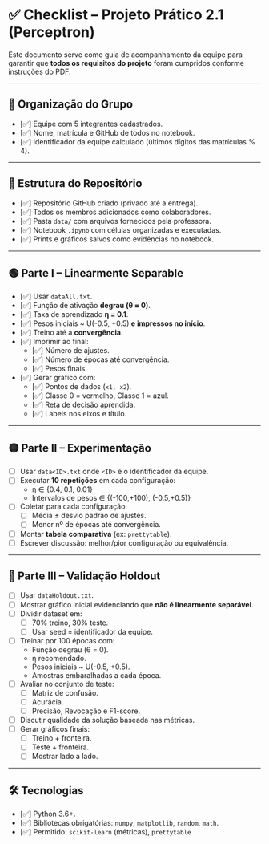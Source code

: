 # ✅ Checklist – Projeto Prático 2.1 (Perceptron)

Este documento serve como guia de acompanhamento da equipe para garantir que **todos os requisitos do projeto** foram cumpridos conforme instruções do PDF.

---

## 👥 Organização do Grupo
- [✅] Equipe com 5 integrantes cadastrados.  
- [✅] Nome, matrícula e GitHub de todos no notebook.  
- [✅] Identificador da equipe calculado (últimos dígitos das matrículas % 4).  

---

## 📂 Estrutura do Repositório
- [✅] Repositório GitHub criado (privado até a entrega).  
- [✅] Todos os membros adicionados como colaboradores.  
- [✅] Pasta `data/` com arquivos fornecidos pela professora.  
- [✅] Notebook `.ipynb` com células organizadas e executadas.  
- [✅] Prints e gráficos salvos como evidências no notebook.  

---

## 🟢 Parte I – Linearmente Separable
- [✅] Usar `dataAll.txt`.  
- [✅] Função de ativação **degrau (θ = 0)**.  
- [✅] Taxa de aprendizado **η = 0.1**.  
- [✅] Pesos iniciais ~ U(-0.5, +0.5) **e impressos no início**.  
- [✅] Treino até a **convergência**.  
- [✅] Imprimir ao final:  
  - [✅] Número de ajustes.  
  - [✅] Número de épocas até convergência.  
  - [✅] Pesos finais.  
- [✅] Gerar gráfico com:  
  - [✅] Pontos de dados (`x1, x2`).  
  - [✅] Classe 0 = vermelho, Classe 1 = azul.  
  - [✅] Reta de decisão aprendida.  
  - [✅] Labels nos eixos e título.  

---

## 🟡 Parte II – Experimentação
- [ ] Usar `data<ID>.txt` onde `<ID>` é o identificador da equipe.  
- [ ] Executar **10 repetições** em cada configuração:  
  - η ∈ {0.4, 0.1, 0.01}  
  - Intervalos de pesos ∈ {(-100,+100), (-0.5,+0.5)}  
- [ ] Coletar para cada configuração:  
  - [ ] Média ± desvio padrão de ajustes.  
  - [ ] Menor nº de épocas até convergência.  
- [ ] Montar **tabela comparativa** (ex: `prettytable`).  
- [ ] Escrever discussão: melhor/pior configuração ou equivalência.  

---

## 🔴 Parte III – Validação Holdout
- [ ] Usar `dataHoldout.txt`.  
- [ ] Mostrar gráfico inicial evidenciando que **não é linearmente separável**.  
- [ ] Dividir dataset em:  
  - [ ] 70% treino, 30% teste.  
  - [ ] Usar seed = identificador da equipe.  
- [ ] Treinar por 100 épocas com:  
  - Função degrau (θ = 0).  
  - η recomendado.  
  - Pesos iniciais ~ U(-0.5, +0.5).  
  - Amostras embaralhadas a cada época.  
- [ ] Avaliar no conjunto de teste:  
  - [ ] Matriz de confusão.  
  - [ ] Acurácia.  
  - [ ] Precisão, Revocação e F1-score.  
- [ ] Discutir qualidade da solução baseada nas métricas.  
- [ ] Gerar gráficos finais:  
  - [ ] Treino + fronteira.  
  - [ ] Teste + fronteira.  
  - [ ] Mostrar lado a lado.  

---

## 🛠️ Tecnologias
- [✅] Python 3.6+.  
- [✅] Bibliotecas obrigatórias: `numpy`, `matplotlib`, `random`, `math`.  
- [✅] Permitido: `scikit-learn` (métricas), `prettytable`  
